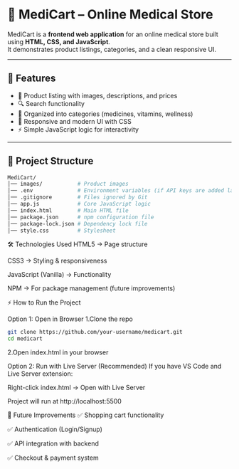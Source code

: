 # 🏥 MediCart – Online Medical Store  

MediCart is a **frontend web application** for an online medical store built using **HTML, CSS, and JavaScript**.  
It demonstrates product listings, categories, and a clean responsive UI.  

---

## 🚀 Features  
- 🛒 Product listing with images, descriptions, and prices  
- 🔍 Search functionality  
- 📂 Organized into categories (medicines, vitamins, wellness)  
- 🎨 Responsive and modern UI with CSS  
- ⚡ Simple JavaScript logic for interactivity  

---

## 📂 Project Structure  

```bash
MediCart/
│── images/           # Product images  
│── .env              # Environment variables (if API keys are added later)  
│── .gitignore        # Files ignored by Git  
│── app.js            # Core JavaScript logic  
│── index.html        # Main HTML file  
│── package.json      # npm configuration file  
│── package-lock.json # Dependency lock file  
│── style.css         # Stylesheet
```
🛠️ Technologies Used
HTML5 → Page structure

CSS3 → Styling & responsiveness

JavaScript (Vanilla) → Functionality

NPM → For package management (future improvements)

⚡ How to Run the Project

Option 1: Open in Browser
1.Clone the repo
```bash
git clone https://github.com/your-username/medicart.git
cd medicart
```
2.Open index.html in your browser

Option 2: Run with Live Server (Recommended)
If you have VS Code and Live Server extension:

Right-click index.html → Open with Live Server

Project will run at http://localhost:5500

📌 Future Improvements
✅ Shopping cart functionality

✅ Authentication (Login/Signup)

✅ API integration with backend

✅ Checkout & payment system
